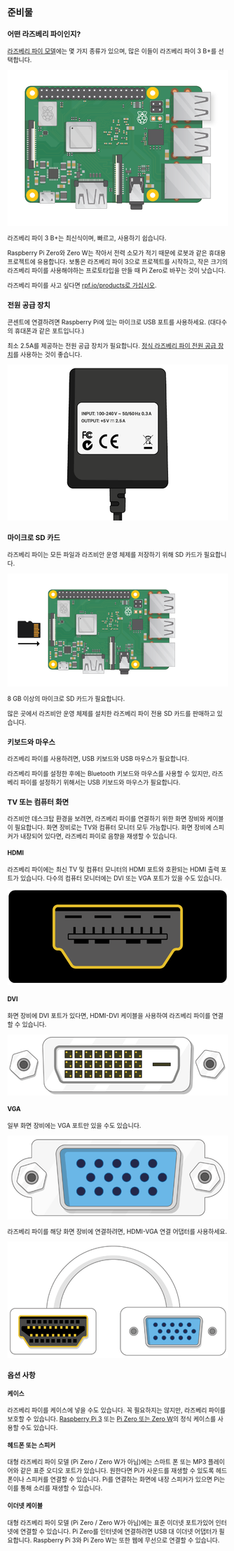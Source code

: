 ## 준비물

### 어떤 라즈베리 파이인지?

[라즈베리 파이 모델](https://www.raspberrypi.org/products/)에는 몇 가지 종류가 있으며, 많은 이들이 라즈베리 파이 3 B+를 선택합니다.

![라스베리 파이 3](images/raspberry-pi.png)

라즈베리 파이 3 B+는 최신식이며, 빠르고, 사용하기 쉽습니다.

Raspberry Pi Zero와 Zero W는 작아서 전력 소모가 적기 때문에 로봇과 같은 휴대용 프로젝트에 유용합니다. 보통은 라즈베리 파이 3으로 프로젝트를 시작하고, 작은 크기의 라즈베리 파이를 사용해야하는 프로토타입을 만들 때 Pi Zero로 바꾸는 것이 낫습니다.

라즈베리 파이를 사고 싶다면 [rpf.io/products로 가십시오](https://rpf.io/products).

### 전원 공급 장치

콘센트에 연결하려면 Raspberry Pi에 있는 마이크로 USB 포트를 사용하세요. (대다수의 휴대폰과 같은 포트입니다.)

최소 2.5A를 제공하는 전원 공급 장치가 필요합니다. [정식 라즈베리 파이 전원 공급 장치](https://www.raspberrypi.org/products/raspberry-pi-universal-power-supply/)를 사용하는 것이 좋습니다.

![전원 공급 장치](images/powersupply.png)

### 마이크로 SD 카드

라즈베리 파이는 모든 파일과 라즈비안 운영 체제를 저장하기 위해 SD 카드가 필요합니다.

![SD 카드](images/pi-sd.png)

8 GB 이상의 마이크로 SD 카드가 필요합니다.

많은 곳에서 라즈비안 운영 체제를 설치한 라즈베리 파이 전용 SD 카드를 판매하고 있습니다.

### 키보드와 마우스

라즈베리 파이를 사용하려면, USB 키보드와 USB 마우스가 필요합니다.

라즈베리 파이를 설정한 후에는 Bluetooth 키보드와 마우스를 사용할 수 있지만, 라즈베리 파이를 설정하기 위해서는 USB 키보드와 마우스가 필요합니다.

### TV 또는 컴퓨터 화면

라즈비안 데스크탑 환경을 보려면, 라즈베리 파이를 연결하기 위한 화면 장비와 케이블이 필요합니다. 화면 장비로는 TV와 컴퓨터 모니터 모두 가능합니다. 화면 장비에 스피커가 내장되어 있다면, 라즈베리 파이로 음향을 재생할 수 있습니다.

#### HDMI

라즈베리 파이에는 최신 TV 및 컴퓨터 모니터의 HDMI 포트와 호환되는 HDMI 출력 포트가 있습니다. 다수의 컴퓨터 모니터에는 DVI 또는 VGA 포트가 있을 수도 있습니다.

![HDM 포트](images/hdmi-port.png)

#### DVI

화면 장비에 DVI 포트가 있다면, HDMI-DVI 케이블을 사용하여 라즈베리 파이를 연결할 수 있습니다.

![dvi 포트](images/dvi-port.png)

#### VGA

일부 화면 장비에는 VGA 포트만 있을 수도 있습니다.

![vga 포트](images/vga-port.png)

라즈베리 파이를 해당 화면 장비에 연결하려면, HDMI-VGA 연결 어댑터를 사용하세요.

![hga 어댑터 포트 vga](images/hdmi-vga-adapter.png)

### 옵션 사항

#### 케이스

라즈베리 파이를 케이스에 넣을 수도 있습니다. 꼭 필요하지는 않지만, 라즈베리 파이를 보호할 수 있습니다. [Raspberry Pi 3](https://www.raspberrypi.org/products/raspberry-pi-3-case/) 또는 [Pi Zero 또는 Zero W](https://www.raspberrypi.org/products/raspberry-pi-zero-case/)의 정식 케이스를 사용할 수도 있습니다.

#### 헤드폰 또는 스피커

대형 라즈베리 파이 모델 (Pi Zero / Zero W가 아님)에는 스마트 폰 또는 MP3 플레이어와 같은 표준 오디오 포트가 있습니다. 원한다면 Pi가 사운드를 재생할 수 있도록 헤드폰이나 스피커를 연결할 수 있습니다. Pi를 연결하는 화면에 내장 스피커가 있으면 Pi는이를 통해 소리를 재생할 수 있습니다.

#### 이더넷 케이블

대형 라즈베리 파이 모델 (Pi Zero / Zero W가 아님)에는 표준 이더넷 포트가있어 인터넷에 연결할 수 있습니다. Pi Zero를 인터넷에 연결하려면 USB 대 이더넷 어댑터가 필요합니다. Raspberry Pi 3와 Pi Zero W는 또한 웹에 무선으로 연결할 수 있습니다.